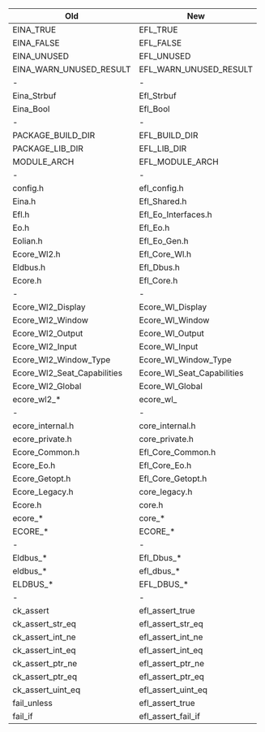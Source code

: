 | Old                          |  New                   |
| ---------------------------  |------------------------|
| EINA_TRUE                    |  EFL_TRUE              |
| EINA_FALSE                   |  EFL_FALSE             |
| EINA_UNUSED                  |  EFL_UNUSED            |
| EINA_WARN_UNUSED_RESULT      |  EFL_WARN_UNUSED_RESULT|
| -                            | -                      |
| Eina_Strbuf                  |  Efl_Strbuf            |
| Eina_Bool                    |  Efl_Bool              |
| -                            | -                      |
| PACKAGE_BUILD_DIR            |  EFL_BUILD_DIR         |
| PACKAGE_LIB_DIR              |  EFL_LIB_DIR           |
| MODULE_ARCH                  |  EFL_MODULE_ARCH       |
| -                            | -                      |
| config.h                     | efl_config.h           |
| Eina.h                       | Efl_Shared.h           |
| Efl.h                        | Efl_Eo_Interfaces.h    |
| Eo.h                         | Efl_Eo.h               |
| Eolian.h                     | Efl_Eo_Gen.h           |
| Ecore_Wl2.h                  | Efl_Core_Wl.h          |
| Eldbus.h                     | Efl_Dbus.h             |
| Ecore.h                      | Efl_Core.h             |
| -                            | -                      |
| Ecore_Wl2_Display            | Ecore_Wl_Display       |
| Ecore_Wl2_Window             | Ecore_Wl_Window        |
| Ecore_Wl2_Output             | Ecore_Wl_Output        |
| Ecore_Wl2_Input              | Ecore_Wl_Input         |
| Ecore_Wl2_Window_Type        | Ecore_Wl_Window_Type   |
| Ecore_Wl2_Seat_Capabilities  | Ecore_Wl_Seat_Capabilities |
| Ecore_Wl2_Global             | Ecore_Wl_Global        |
| ecore_wl2_*                  | ecore_wl_              |
| -                            | -                      |
| ecore_internal.h             | core_internal.h        |
| ecore_private.h              | core_private.h         |
| Ecore_Common.h               | Efl_Core_Common.h      |
| Ecore_Eo.h                   | Efl_Core_Eo.h          |
| Ecore_Getopt.h               | Efl_Core_Getopt.h      |
| Ecore_Legacy.h               | core_legacy.h          |
| Ecore.h                      | core.h                 |
| ecore_*                      | core_*                 |
| ECORE_*                      | ECORE_*                |
| -                            | -                      |
| Eldbus_*                     | Efl_Dbus_*             |
| eldbus_*                     | efl_dbus_*             |
| ELDBUS_*                     | EFL_DBUS_*             |
| -                            | -                      |
| ck_assert                    | efl_assert_true        |
| ck_assert_str_eq             | efl_assert_str_eq      |
| ck_assert_int_ne             | efl_assert_int_ne      |
| ck_assert_int_eq             | efl_assert_int_eq      |
| ck_assert_ptr_ne             | efl_assert_ptr_ne      |
| ck_assert_ptr_eq             | efl_assert_ptr_eq      |
| ck_assert_uint_eq            | efl_assert_uint_eq     |
| fail_unless                  | efl_assert_true        |
| fail_if                      | efl_assert_fail_if     |